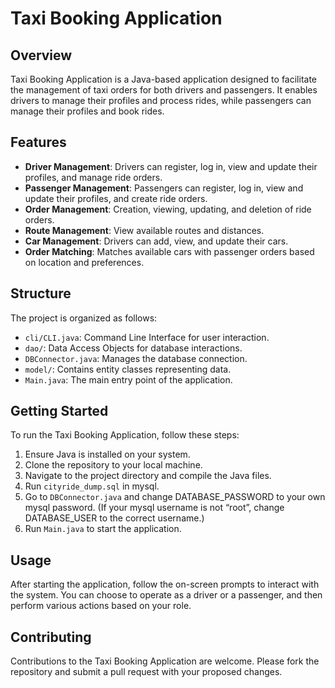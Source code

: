 # Taxi Booking Application

## Overview
Taxi Booking Application is a Java-based application designed to facilitate the management of taxi orders for both drivers and passengers. It enables drivers to manage their profiles and process rides, while passengers can manage their profiles and book rides.

## Features
- **Driver Management**: Drivers can register, log in, view and update their profiles, and manage ride orders.
- **Passenger Management**: Passengers can register, log in, view and update their profiles, and create ride orders.
- **Order Management**: Creation, viewing, updating, and deletion of ride orders.
- **Route Management**: View available routes and distances.
- **Car Management**: Drivers can add, view, and update their cars.
- **Order Matching**: Matches available cars with passenger orders based on location and preferences.

## Structure
The project is organized as follows:
- `cli/CLI.java`: Command Line Interface for user interaction.
- `dao/`: Data Access Objects for database interactions.
- `DBConnector.java`: Manages the database connection.
- `model/`: Contains entity classes representing data.
- `Main.java`: The main entry point of the application.

## Getting Started
To run the Taxi Booking Application, follow these steps:
1. Ensure Java is installed on your system.
2. Clone the repository to your local machine.
3. Navigate to the project directory and compile the Java files.
4. Run `cityride_dump.sql` in mysql.
5. Go to `DBConnector.java` and change DATABASE_PASSWORD to your own mysql password. (If your mysql username is not “root”, change DATABASE_USER to the correct username.)
6. Run `Main.java` to start the application.

## Usage
After starting the application, follow the on-screen prompts to interact with the system. You can choose to operate as a driver or a passenger, and then perform various actions based on your role.

## Contributing
Contributions to the Taxi Booking Application are welcome. Please fork the repository and submit a pull request with your proposed changes.
